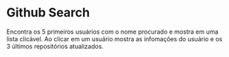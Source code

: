 # Github Search

Encontra os 5 primeiros usuários com o nome procurado e mostra em uma lista clicável.
Ao clicar em um usuário mostra as infomações do usuário e os 3 últimos repositórios atualizados.
